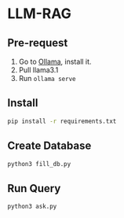 # LLM-RAG

## Pre-request

1. Go to [Ollama](https://ollama.com/), install it.
2. Pull llama3.1
3. Run `ollama serve`

## Install

```bash
pip install -r requirements.txt
```

## Create Database

```bash
python3 fill_db.py
```

## Run Query

```bash
python3 ask.py
```
